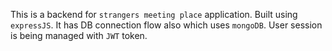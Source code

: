 This is a backend for `strangers meeting place` application. Built using `expressJS`. It has DB connection flow also which uses `mongoDB`. User session is being managed with `JWT` token.
